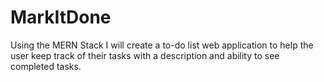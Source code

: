 # MarkItDone

Using the MERN Stack I will create a to-do list web application to help the user keep track of their tasks with a description and ability to see completed tasks. 
